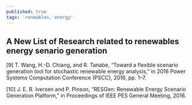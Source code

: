 ```yaml
---
published: true
tags: 'renewbles, energy'
---
```

## A New List of Research related to renewables energy senario generation

[9] T. Wang, H.-D. Chiang, and R. Tanabe, “Toward a flexible scenario generation tool for stochastic renewable energy analysis,” in 2016 Power Systems Computation Conference (PSCC), 2016, pp. 1–7.



[10] J. E. B. Iversen and P. Pinson, “RESGen: Renewable Energy Scenario Generation Platform,” in Proceedings of IEEE PES General Meeting, 2016.
